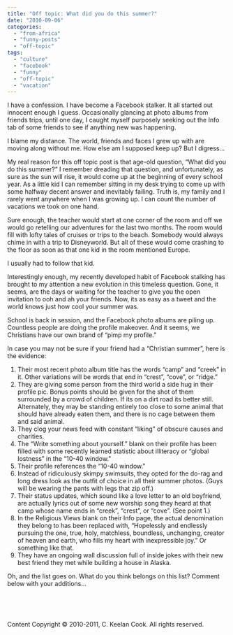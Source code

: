 ```yaml
---
title: "Off topic: What did you do this summer?"
date: "2010-09-06"
categories: 
  - "from-africa"
  - "funny-posts"
  - "off-topic"
tags: 
  - "culture"
  - "facebook"
  - "funny"
  - "off-topic"
  - "vacation"
---
```


I have a confession. I have become a Facebook stalker. It all started out innocent enough I guess. Occasionally glancing at photo albums from friends trips, until one day, I caught myself purposely seeking out the Info tab of some friends to see if anything new was happening.

I blame my distance. The world, friends and faces I grew up with are moving along without me. How else am I supposed keep up? But I digress...

My real reason for this off topic post is that age-old question, “What did you do this summer?” I remember dreading that question, and unfortunately, as sure as the sun will rise, it would come up at the beginning of every school year. As a little kid I can remember sitting in my desk trying to come up with some halfway decent answer and inevitably failing. Truth is, my family and I rarely went anywhere when I was growing up. I can count the number of vacations we took on one hand.

Sure enough, the teacher would start at one corner of the room and off we would go retelling our adventures for the last two months. The room would fill with lofty tales of cruises or trips to the beach. Somebody would always chime in with a trip to Disneyworld. But all of these would come crashing to the floor as soon as that one kid in the room mentioned Europe.

I usually had to follow that kid.

Interestingly enough, my recently developed habit of Facebook stalking has brought to my attention a new evolution in this timeless question. Gone, it seems, are the days or waiting for the teacher to give you the open invitation to ooh and ah your friends. Now, its as easy as a tweet and the world knows just how cool your summer was.

School is back in session, and the Facebook photo albums are piling up. Countless people are doing the profile makeover. And it seems, we Christians have our own brand of “pimp my profile.”

In case you may not be sure if your friend had a “Christian summer”, here is the evidence:

1. Their most recent photo album title has the words “camp” and “creek” in it. Other variations will be words that end in “crest”, “cove”, or “ridge.”
2. They are giving some person from the third world a side hug in their profile pic. Bonus points should be given for the shot of them surrounded by a crowd of children. If its on a dirt road its better still. Alternately, they may be standing entirely too close to some animal that should have already eaten them, and there is no cage between them and said animal.
3. They clog your news feed with constant “liking” of obscure causes and charities.
4. The “Write something about yourself.” blank on their profile has been filled with some recently learned statistic about illiteracy or “global lostness” in the “10-40 window."
5. Their profile references the “10-40 window."
6. Instead of ridiculously skimpy swimsuits, they opted for the do-rag and long dress look as the outfit of choice in all their summer photos. (Guys will be wearing the pants with legs that zip off.)
7. Their status updates, which sound like a love letter to an old boyfriend, are actually lyrics out of some new worship song they heard at that camp whose name ends in “creek”, “crest”, or “cove”. (See point 1.)
8. In the Religious Views blank on their Info page, the actual denomination they belong to has been replaced with, “Hopelessly and endlessly pursuing the one, true, holy, matchless, boundless, unchanging, creator of heaven and earth, who fills my heart with inexpressible joy.” Or something like that.
9. They have an ongoing wall discussion full of inside jokes with their new best friend they met while building a house in Alaska.

Oh, and the list goes on. What do you think belongs on this list? Comment below with your additions...

 

 

Content Copyright © 2010-2011, C. Keelan Cook. All rights reserved.
